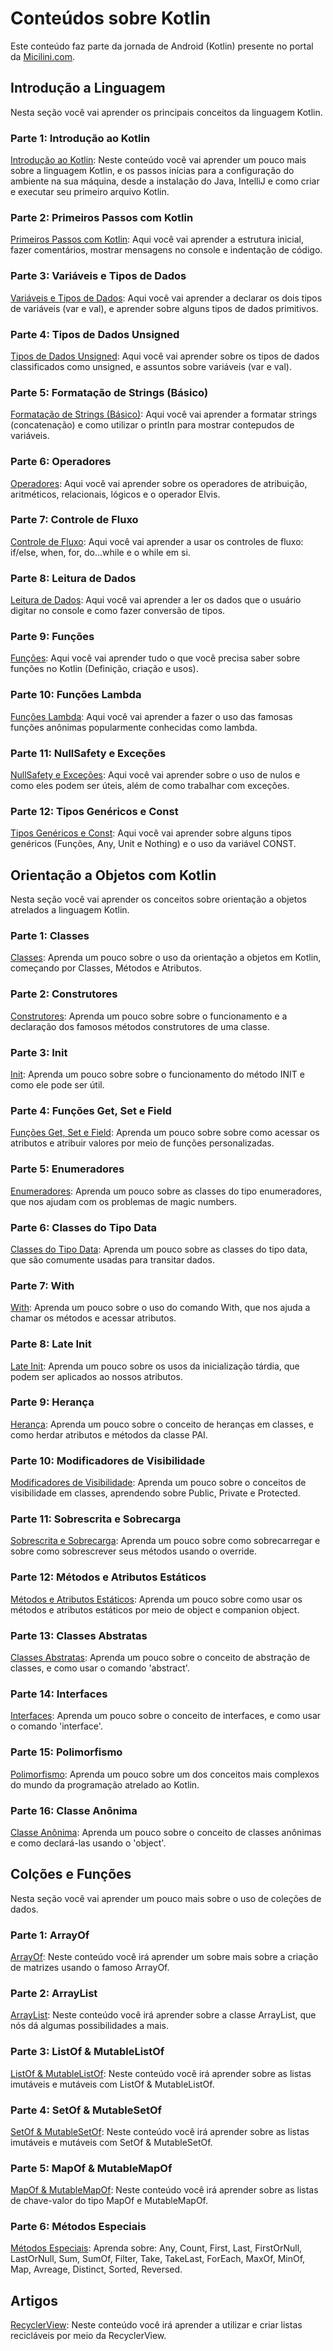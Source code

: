 # Conteúdos sobre Kotlin
Este conteúdo faz parte da jornada de Android (Kotlin) presente no portal da [Micilini.com](https://micilini.com/conteudos/android).

## Introdução a Linguagem

Nesta seção você vai aprender os principais conceitos da linguagem Kotlin.

### Parte 1: Introdução ao Kotlin
[Introdução ao Kotlin](https://micilini.com/conteudos/android/introducao-kotlin): Neste conteúdo você vai aprender um pouco mais sobre a linguagem Kotlin, e os passos inícias para a configuração do ambiente na sua máquina, desde a instalação do Java, IntelliJ e como criar e executar seu primeiro arquivo Kotlin.

### Parte 2: Primeiros Passos com Kotlin
[Primeiros Passos com Kotlin](https://micilini.com/conteudos/android/primeiros-passos): Aqui você vai aprender a estrutura inicial, fazer comentários, mostrar mensagens no console e indentação de código.

### Parte 3: Variáveis e Tipos de Dados
[Variáveis e Tipos de Dados](https://micilini.com/conteudos/android/variaveis-tipos-de-dados): Aqui você vai aprender a declarar os dois tipos de variáveis (var e val), e aprender sobre alguns tipos de dados primitivos.

### Parte 4: Tipos de Dados Unsigned
[Tipos de Dados Unsigned](https://micilini.com/conteudos/android/tipos-de-dados-unsigned): Aqui você vai aprender sobre os tipos de dados classificados como unsigned, e assuntos sobre variáveis (var e val).

### Parte 5: Formatação de Strings (Básico)
[Formatação de Strings (Básico)](https://micilini.com/conteudos/android/formatacao-strings-basico): Aqui você vai aprender a formatar strings (concatenação) e como utilizar o println para mostrar contepudos de variáveis.

### Parte 6: Operadores
[Operadores](https://micilini.com/conteudos/android/operadores): Aqui você vai aprender sobre os operadores de atribuição, aritméticos, relacionais, lógicos e o operador Elvis.

### Parte 7: Controle de Fluxo
[Controle de Fluxo](https://micilini.com/conteudos/android/controle-de-fluxo): Aqui você vai aprender a usar os controles de fluxo: if/else, when, for, do...while e o while em si.

### Parte 8: Leitura de Dados
[Leitura de Dados](https://micilini.com/conteudos/android/leitura-de-dados): Aqui você vai aprender a ler os dados que o usuário digitar no console e como fazer conversão de tipos.

### Parte 9: Funções
[Funções](https://micilini.com/conteudos/android/funcoes): Aqui você vai aprender tudo o que você precisa saber sobre funções no Kotlin (Definição, criação e usos).

### Parte 10: Funções Lambda
[Funções Lambda](https://micilini.com/conteudos/android/funcoes-lambda): Aqui você vai aprender a fazer o uso das famosas funções anônimas popularmente conhecidas como lambda.

### Parte 11: NullSafety e Exceções
[NullSafety e Exceções](https://micilini.com/conteudos/android/nullsafety-e-excecoes): Aqui você vai aprender sobre o uso de nulos e como eles podem ser úteis, além de como trabalhar com exceções.

### Parte 12: Tipos Genéricos e Const
[Tipos Genéricos e Const](https://micilini.com/conteudos/android/tipo-generico-const): Aqui você vai aprender sobre alguns tipos genéricos (Funções, Any, Unit e Nothing) e o uso da variável CONST.

## Orientação a Objetos com Kotlin

Nesta seção você vai aprender os conceitos sobre orientação a objetos atrelados a linguagem Kotlin.

### Parte 1: Classes
[Classes](https://micilini.com/conteudos/android/classes): Aprenda um pouco sobre o uso da orientação a objetos em Kotlin, começando por Classes, Métodos e Atributos.

### Parte 2: Construtores
[Construtores](https://micilini.com/conteudos/android/construtores): Aprenda um pouco sobre sobre o funcionamento e a declaração dos famosos métodos construtores de uma classe.

### Parte 3: Init
[Init](https://micilini.com/conteudos/android/init): Aprenda um pouco sobre sobre o funcionamento do método INIT e como ele pode ser útil.

### Parte 4: Funções Get, Set e Field
[Funções Get, Set e Field](https://micilini.com/conteudos/android/getter-setter-field): Aprenda um pouco sobre sobre como acessar os atributos e atribuir valores por meio de funções personalizadas.

### Parte 5: Enumeradores
[Enumeradores](https://micilini.com/conteudos/android/enums): Aprenda um pouco sobre as classes do tipo enumeradores, que nos ajudam com os problemas de magic numbers.

### Parte 6: Classes do Tipo Data
[Classes do Tipo Data](https://micilini.com/conteudos/android/dataclass): Aprenda um pouco sobre as classes do tipo data, que são comumente usadas para transitar dados.

### Parte 7: With
[With](https://micilini.com/conteudos/android/with): Aprenda um pouco sobre o uso do comando With, que nos ajuda a chamar os métodos e acessar atributos.

### Parte 8: Late Init
[Late Init](https://micilini.com/conteudos/android/lateinit): Aprenda um pouco sobre os usos da inicialização tárdia, que podem ser aplicados ao nossos atributos.

### Parte 9: Herança
[Herança](https://micilini.com/conteudos/android/heranca): Aprenda um pouco sobre o conceito de heranças em classes, e como herdar atributos e métodos da classe PAI.

### Parte 10: Modificadores de Visibilidade
[Modificadores de Visibilidade](https://micilini.com/conteudos/android/visibilidade): Aprenda um pouco sobre o conceitos de visibilidade em classes, aprendendo sobre Public, Private e Protected.

### Parte 11: Sobrescrita e Sobrecarga
[Sobrescrita e Sobrecarga](https://micilini.com/conteudos/android/sobrescrita-sobrecarga): Aprenda um pouco sobre como sobrecarregar e sobre como sobrescrever seus métodos usando o override.

### Parte 12: Métodos e Atributos Estáticos
[Métodos e Atributos Estáticos](https://micilini.com/conteudos/android/static): Aprenda um pouco sobre como usar os métodos e atributos estáticos por meio de object e companion object.

### Parte 13: Classes Abstratas
[Classes Abstratas](https://micilini.com/conteudos/android/abstract): Aprenda um pouco sobre o conceito de abstração de classes, e como usar o comando 'abstract'.

### Parte 14: Interfaces
[Interfaces](https://micilini.com/conteudos/android/interface): Aprenda um pouco sobre o conceito de interfaces, e como usar o comando 'interface'.

### Parte 15: Polimorfismo
[Polimorfismo](https://micilini.com/conteudos/android/polimorfismo): Aprenda um pouco sobre um dos conceitos mais complexos do mundo da programação atrelado ao Kotlin.

### Parte 16: Classe Anônima
[Classe Anônima](https://micilini.com/conteudos/android/classe-anonima): Aprenda um pouco sobre o conceito de classes anônimas e como declará-las usando o 'object'.

## Colções e Funções

Nesta seção você vai aprender um pouco mais sobre o uso de coleções de dados.

### Parte 1: ArrayOf
[ArrayOf](https://micilini.com/conteudos/android/arrayOf): Neste conteúdo você irá aprender um sobre mais sobre a criação de matrizes usando o famoso ArrayOf.

### Parte 2: ArrayList
[ArrayList](https://micilini.com/conteudos/android/arrayList): Neste conteúdo você irá aprender sobre a classe ArrayList, que nós dá algumas possibilidades a mais.

### Parte 3: ListOf & MutableListOf
[ListOf & MutableListOf](https://micilini.com/conteudos/android/listOf-mutableListOf): Neste conteúdo você irá aprender sobre as listas imutáveis e mutáveis com ListOf & MutableListOf.

### Parte 4: SetOf & MutableSetOf
[SetOf & MutableSetOf](https://micilini.com/conteudos/android/setOf-mutableSetOf): Neste conteúdo você irá aprender sobre as listas imutáveis e mutáveis com SetOf & MutableSetOf.

### Parte 5: MapOf & MutableMapOf
[MapOf & MutableMapOf](https://micilini.com/conteudos/android/mapOf-mutableMapOf): Neste conteúdo você irá aprender sobre as listas de chave-valor do tipo MapOf e MutableMapOf.

### Parte 6: Métodos Especiais
[Métodos Especiais](https://micilini.com/conteudos/android/metodos-especiais): Aprenda sobre: Any, Count, First, Last, FirstOrNull, LastOrNull, Sum, SumOf, Filter, Take, TakeLast, ForEach, MaxOf, MinOf, Map, Avreage, Distinct, Sorted, Reversed.

## Artigos

[RecyclerView](https://micilini.com/conteudos/android/recyclerview): Neste conteúdo você irá aprender a utilizar e criar listas recicláveis por meio da RecyclerView.
